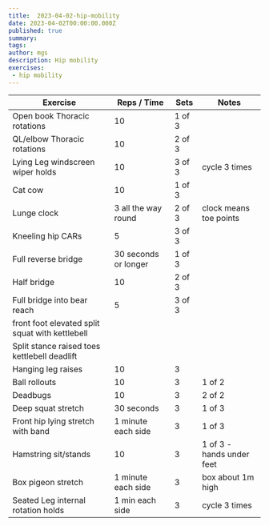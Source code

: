```yaml
---
title:  2023-04-02-hip-mobility
date: 2023-04-02T00:00:00.000Z
published: true
summary: 
tags:
author: mgs
description: Hip mobility
exercises: 
 - hip mobility
---
```

Exercise|Reps / Time|Sets|Notes
--|--|--|--|
Open book Thoracic rotations|  10| 1 of 3 |  |  
QL/elbow Thoracic rotations|10  | 2 of 3 |  |  
 Lying Leg windscreen wiper holds |10  | 3 of 3 |  cycle 3 times|  
 Cat cow | 10 | 1 of 3 |  |  
Lunge clock| 3 all the way round | 2 of 3 |  clock means toe points| 
 Kneeling hip CARs| 5 | 3 of 3 |  |  
 Full reverse bridge | 30 seconds or longer | 1 of 3| |
 Half bridge | 10 | 2 of 3| |
Full bridge into bear reach | 5 | 3 of 3| |
 front foot elevated split squat with kettlebell |  |  |  |
 Split stance raised toes kettlebell deadlift |  |  |  |
 Hanging leg raises | 10 | 3 | |
Ball rollouts | 10 | 3 | 1 of 2|
Deadbugs | 10 | 3 | 2 of 2 |
Deep squat stretch | 30 seconds | 3 | 1 of 3  |
 Front hip lying stretch with band | 1 minute each side | 3 | 1 of 3 |
  Hamstring sit/stands | 10 | 3 | 1 of 3 - hands under feet  |
 Box pigeon stretch | 1 minute each side | 3 | box about 1m high |  
Seated Leg internal rotation holds |1 min each side| 3 |  cycle 3 times|  

